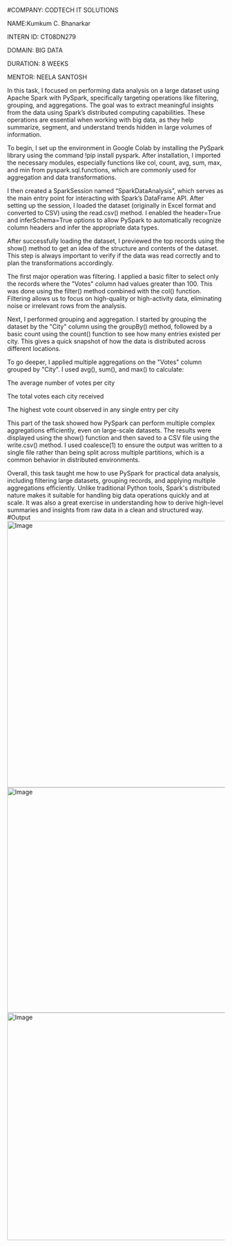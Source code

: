 #COMPANY: CODTECH IT SOLUTIONS

NAME:Kumkum C. Bhanarkar

INTERN ID: CT08DN279

DOMAIN: BIG DATA

DURATION: 8 WEEKS

MENTOR: NEELA SANTOSH

In this task, I focused on performing data analysis on a large dataset using Apache Spark with PySpark, specifically targeting operations like filtering, grouping, and aggregations. The goal was to extract meaningful insights from the data using Spark’s distributed computing capabilities. These operations are essential when working with big data, as they help summarize, segment, and understand trends hidden in large volumes of information.

To begin, I set up the environment in Google Colab by installing the PySpark library using the command !pip install pyspark. After installation, I imported the necessary modules, especially functions like col, count, avg, sum, max, and min from pyspark.sql.functions, which are commonly used for aggregation and data transformations.

I then created a SparkSession named “SparkDataAnalysis”, which serves as the main entry point for interacting with Spark’s DataFrame API. After setting up the session, I loaded the dataset (originally in Excel format and converted to CSV) using the read.csv() method. I enabled the header=True and inferSchema=True options to allow PySpark to automatically recognize column headers and infer the appropriate data types.

After successfully loading the dataset, I previewed the top records using the show() method to get an idea of the structure and contents of the dataset. This step is always important to verify if the data was read correctly and to plan the transformations accordingly.

The first major operation was filtering. I applied a basic filter to select only the records where the "Votes" column had values greater than 100. This was done using the filter() method combined with the col() function. Filtering allows us to focus on high-quality or high-activity data, eliminating noise or irrelevant rows from the analysis.

Next, I performed grouping and aggregation. I started by grouping the dataset by the "City" column using the groupBy() method, followed by a basic count using the count() function to see how many entries existed per city. This gives a quick snapshot of how the data is distributed across different locations.

To go deeper, I applied multiple aggregations on the "Votes" column grouped by "City". I used avg(), sum(), and max() to calculate:

The average number of votes per city

The total votes each city received

The highest vote count observed in any single entry per city

This part of the task showed how PySpark can perform multiple complex aggregations efficiently, even on large-scale datasets. The results were displayed using the show() function and then saved to a CSV file using the write.csv() method. I used coalesce(1) to ensure the output was written to a single file rather than being split across multiple partitions, which is a common behavior in distributed environments.

Overall, this task taught me how to use PySpark for practical data analysis, including filtering large datasets, grouping records, and applying multiple aggregations efficiently. Unlike traditional Python tools, Spark's distributed nature makes it suitable for handling big data operations quickly and at scale. It was also a great exercise in understanding how to derive high-level summaries and insights from raw data in a clean and structured way.
#Output 
<img width="1920" height="616" alt="Image" src="https://github.com/user-attachments/assets/6147a87b-31c3-4c27-95b2-b8fddb0a17c0" />
<img width="1920" height="521" alt="Image" src="https://github.com/user-attachments/assets/d9829044-1c3d-429b-bd8f-530f4640de89" />
<img width="1920" height="526" alt="Image" src="https://github.com/user-attachments/assets/a754a560-59d2-4b36-9172-6ff4232022ff" />
